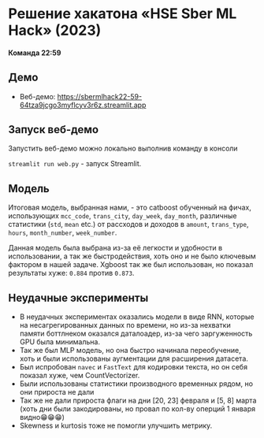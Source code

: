 # Решение хакатона «HSE Sber ML Hack» (2023)

#### Команда 22:59

## Демо
- Веб-демо: https://sbermlhack22-59-64tza9jcgo3myflcyv3r6z.streamlit.app

 ## Запуск веб-демо
Запустить веб-демо можно локально выполнив команду в консоли

`streamlit run web.py` - запуск Streamlit. 

## Модель
Итоговая модель, выбранная нами, - это catboost обученный на фичах, использующих `mcc_code`, `trans_city`, `day_week`, `day_month`, различные статистики (`std`, `mean` etc.) от рассходов и доходов в `amount`, `trans_type`, `hours`, `month_number`, `week_number`.

Данная модель была выбрана из-за её легкости и удобности в использовании, а так же быстродействия, хоть оно и не было ключевым фактором в нашей задаче.
Xgboost так же был использован, но показал результаты хуже: `0.884` против  `0.873`.

## Неудачные эксперименты
- В неудачных экспериментах оказались модели в виде RNN, которые на несагрегированных данных по времени, но из-за нехватки памяти боттлнеком оказался даталоадер, из-за чего заргуженность GPU была минимальна.
-  Так же был MLP модель, но она быстро начинала переобучение, хоть и были использованы аугментации для расширения датасета.
-   Был испробован `navec` и `FastText` для кодировки текста, но он себя показал хуже, чем CountVectorizer.
-   Были использованы статистики производного временных рядом, но они прироста не дали
-   Так же не дали прироста флаги на дни [20, 23] февраля и [5, 8] марта (хоть дни были закодированы, но провал по кол-ву оперций 1 января видно😁😁😁)
-   Skewness и kurtosis тоже не помогли улучшить метрику.

